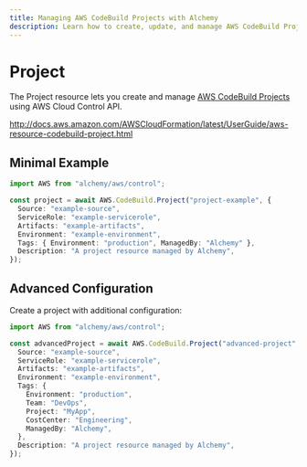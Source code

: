 ```yaml
---
title: Managing AWS CodeBuild Projects with Alchemy
description: Learn how to create, update, and manage AWS CodeBuild Projects using Alchemy Cloud Control.
---
```


# Project

The Project resource lets you create and manage [AWS CodeBuild Projects](https://docs.aws.amazon.com/codebuild/latest/userguide/) using AWS Cloud Control API.

http://docs.aws.amazon.com/AWSCloudFormation/latest/UserGuide/aws-resource-codebuild-project.html

## Minimal Example

```ts
import AWS from "alchemy/aws/control";

const project = await AWS.CodeBuild.Project("project-example", {
  Source: "example-source",
  ServiceRole: "example-servicerole",
  Artifacts: "example-artifacts",
  Environment: "example-environment",
  Tags: { Environment: "production", ManagedBy: "Alchemy" },
  Description: "A project resource managed by Alchemy",
});
```

## Advanced Configuration

Create a project with additional configuration:

```ts
import AWS from "alchemy/aws/control";

const advancedProject = await AWS.CodeBuild.Project("advanced-project", {
  Source: "example-source",
  ServiceRole: "example-servicerole",
  Artifacts: "example-artifacts",
  Environment: "example-environment",
  Tags: {
    Environment: "production",
    Team: "DevOps",
    Project: "MyApp",
    CostCenter: "Engineering",
    ManagedBy: "Alchemy",
  },
  Description: "A project resource managed by Alchemy",
});
```


